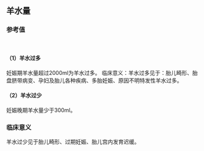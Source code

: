## 羊水量
### 参考值
<br/>

#### （1）羊水过多
妊娠期羊水量超过2000ml为羊水过多。
临床意义：羊水过多见于：胎儿畸形、胎盘脐带病变、孕妇及胎儿各种疾病、多胎妊娠、原因不明特发性羊水过多。
#### （2）羊水过少
妊娠晚期羊水量少于300ml。
### 临床意义
羊水过少见于胎儿畸形、过期妊娠、胎儿宫内发育迟缓。
